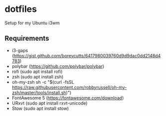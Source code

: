 # dotfiles
Setup for my Ubuntu i3wm

## Requirements

- i3-gaps (https://gist.github.com/boreycutts/6417980039760d9d9dac0dd2148d4783)
- polybar (https://github.com/polybar/polybar)
- rofi (sudo apt install rofi)
 - zsh (sudo apt install zsh)
- oh-my-zsh sh -c "$(curl -fsSL https://raw.githubusercontent.com/robbyrussell/oh-my-zsh/master/tools/install.sh)")
- FontAwesome 5 (https://fontawesome.com/download)
- URxvt (sudo apt install rxvt-unicode)
- Stow (sudo apt install stow)
